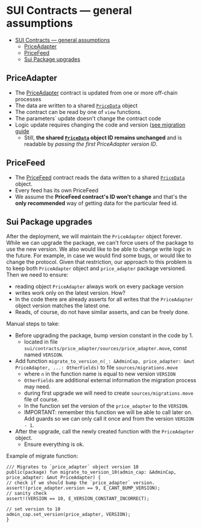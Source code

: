 # SUI Contracts — general assumptions

<!-- TOC -->
* [SUI Contracts — general assumptions](#sui-contracts--general-assumptions)
  * [PriceAdapter](#priceadapter)
  * [PriceFeed](#pricefeed)
  * [Sui Package upgrades](#sui-package-upgrades)
<!-- TOC -->

## PriceAdapter

* The [PriceAdapter](./price_adapter/README.md) contract is updated from one or more off-chain processes
* The data are written to a shared [`PriceData`](./price_adapter/sources/price_data.move) object
* The contract can be read by one of `view` functions.
* The parameters` update doesn't change the contract code
* Logic update requires changing the code and version ([see migration guide](#sui-package-upgrades)
  * Still, **the shared [`PriceData`](./price_adapter/sources/price_data.move) object ID remains unchanged**
  and is readable by *passing the first PriceAdapter version ID*.

## PriceFeed

* The [PriceFeed](./price_feed/sources/price_feed.move) contract reads the data written
  to a shared [`PriceData`](./price_adapter/sources/price_data.move) object.
* Every feed has its own PriceFeed
* We assume the **PriceFeed contract's ID won't change** and that's the **only recommended** way
  of getting data for the particular feed id.

## Sui Package upgrades

After the deployment, we will maintain the `PriceAdapter` object forever.
While we can upgrade the package, we can't force users of the package to use the new version.
We also would like to be able to change write logic in the future. For example, in case we would find some bugs,
or would like to change the protocol. Given that restriction, our approach to this problem is
to keep both `PriceAdapter` object and `price_adapter` package versioned.
Then we need to ensure:
* reading object `PriceAdapter` always work on every package version
* writes work only on the latest version.
  How?
* In the code there are already asserts for all writes that the `PriceAdapter` object version matches the latest one.
* Reads, of course, do not have similar asserts, and can be freely done.

Manual steps to take:
* Before upgrading the package, bump version constant in the code by 1.
  * located in file `sui/contracts/price_adapter/sources/price_adapter.move`, const named `VERSION`.
* Add function `migrate_to_version_n(_: &AdminCap, price_adapter: &mut PriceAdapter, ...: OtherFields)` to file `sources/migrations.move`
  * where `n` in the function name is equal to new version `VERSION`
  * `OtherFields` are additional external information the migration process may need.
  * during first upgrade we will need to create `sources/migrations.move` file of course.
  * In the function set the version of the `price_adapter` to the `VERSION`.
  * IMPORTANT: remember this function we will be able to call later on. Add guards so we can only call it once and from the version `VERSION - 1`.
* After the upgrade, call the newly created function with the `PriceAdapter` object.
  * Ensure everything is ok.

Example of migrate function:

```sui move
/// Migrates to `price_adapter` object version 10
public(package) fun migrate_to_version_10(admin_cap: &AdminCap, price_adapter: &mut PriceAdapter) {
// check if we should bump the `price_adapter` version.
assert!(price_adapter.version == 9, E_CANT_BUMP_VERSION);
// sanity check
assert!(VERSION == 10, E_VERSION_CONSTANT_INCORRECT);

// set version to 10
admin_cap.set_version(price_adapter, VERSION);
}
```
